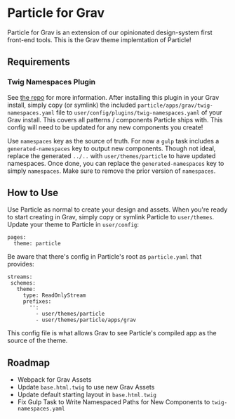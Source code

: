 # Particle for Grav
Particle for Grav is an extension of our opinionated design-system first front-end tools. This is the Grav theme implemtation of Particle!

## Requirements

### Twig Namespaces Plugin
See [the repo](https://github.com/phase2/grav-plugin-twig-namespaces) for more information. After installing this plugin in your Grav install, simply copy (or symlink) the included `particle/apps/grav/twig-namespaces.yaml` file to `user/config/plugins/twig-namespaces.yaml` of your Grav install. This covers all patterns / components Particle ships with. This config will need to be updated for any new components you create!

Use `namespaces` key as the source of truth. For now a `gulp` task includes a `generated-namespaces` key to output new components. Though not ideal, replace the generated `../..` with `user/themes/particle` to have updated namespaces. Once done, you can replace the `generated-namespaces` key to simply `namespaces`. Make sure to remove the prior version of `namespaces`.

## How to Use
Use Particle as normal to create your design and assets. When you're ready to start creating in Grav, simply copy or symlink Particle to `user/themes`. Update your theme to Particle in `user/config`:

```
pages:
  theme: particle
```

Be aware that there's config in Particle's root as `particle.yaml` that provides:

```
streams:
 schemes:
   theme:
     type: ReadOnlyStream
     prefixes:
       '':
         - user/themes/particle
         - user/themes/particle/apps/grav

```

This config file is what allows Grav to see Particle's compiled app as the source of the theme.

## Roadmap

  * Webpack for Grav Assets
  * Update `base.html.twig` to use new Grav Assets
  * Update default starting layout in `base.html.twig`
  * Fix Gulp Task to Write Namespaced Paths for New Components to `twig-namespaces.yaml`
